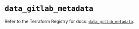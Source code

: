 # `data_gitlab_metadata`

Refer to the Terraform Registry for docs: [`data_gitlab_metadata`](https://registry.terraform.io/providers/gitlabhq/gitlab/17.7.1/docs/data-sources/metadata).
